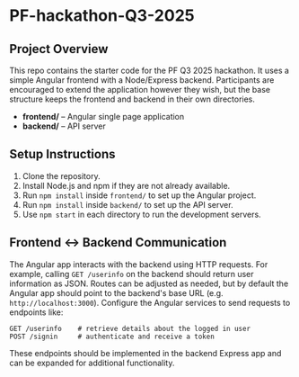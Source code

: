 # PF-hackathon-Q3-2025

## Project Overview
This repo contains the starter code for the PF Q3 2025 hackathon. It uses a simple
Angular frontend with a Node/Express backend. Participants are encouraged to
extend the application however they wish, but the base structure keeps the
frontend and backend in their own directories.

- **frontend/** – Angular single page application
- **backend/** – API server

## Setup Instructions
1. Clone the repository.
2. Install Node.js and npm if they are not already available.
3. Run `npm install` inside `frontend/` to set up the Angular project.
4. Run `npm install` inside `backend/` to set up the API server.
5. Use `npm start` in each directory to run the development servers.

## Frontend ↔ Backend Communication
The Angular app interacts with the backend using HTTP requests. For example,
calling `GET /userinfo` on the backend should return user information as JSON.
Routes can be adjusted as needed, but by default the Angular app should point to
the backend's base URL (e.g. `http://localhost:3000`). Configure the Angular
services to send requests to endpoints like:

```
GET /userinfo    # retrieve details about the logged in user
POST /signin     # authenticate and receive a token
```

These endpoints should be implemented in the backend Express app and can be
expanded for additional functionality.
